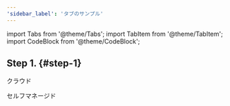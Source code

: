 ```yaml
---
'sidebar_label': 'タブのサンプル'
---
```


import Tabs from '@theme/Tabs';
import TabItem from '@theme/TabItem';
import CodeBlock from '@theme/CodeBlock';

##  Step 1. {#step-1}

<Tabs groupId="deployMethod">
<TabItem value="serverless" label="ClickHouse Cloud" default>

クラウド

</TabItem>
<TabItem value="selfmanaged" label="Self-managed">

セルフマネージド

</TabItem>
</Tabs>
